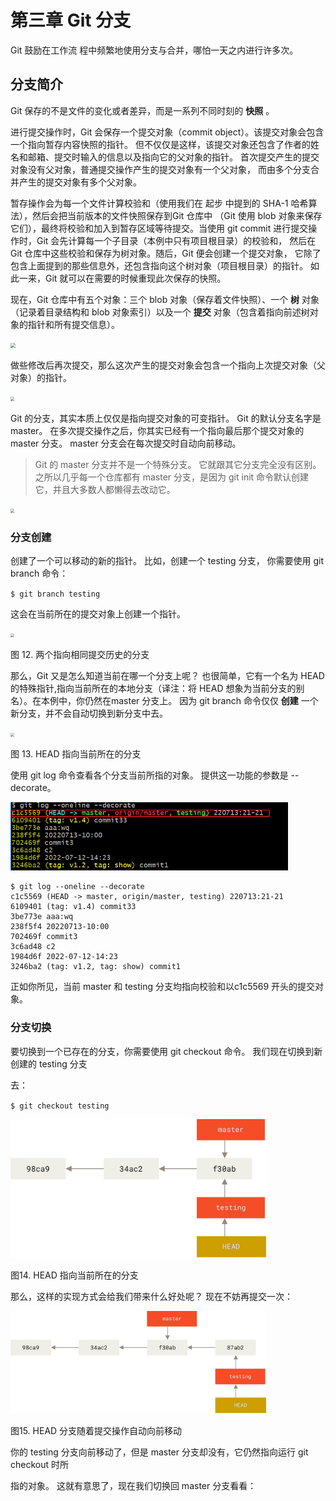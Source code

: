 # 第三章 **Git** **分支**

Git 鼓励在工作流 程中频繁地使用分支与合并，哪怕一天之内进行许多次。 

## **分支简介**

 Git 保存的不是文件的变化或者差异，而是一系列不同时刻的 **快照** 。

进行提交操作时，Git 会保存一个提交对象（commit object）。该提交对象会包含一个指向暂存内容快照的指针。 但不仅仅是这样，该提交对象还包含了作者的姓 名和邮箱、提交时输入的信息以及指向它的父对象的指针。 首次提交产生的提交对象没有父对象，普通提交操作产生的提交对象有一个父对象， 而由多个分支合并产生的提交对象有多个父对象。



 暂存操作会为每一个文件计算校验和（使用我们在 起步 中提到的 SHA-1 哈希算法），然后会把当前版本的文件快照保存到Git 仓库中 （Git 使用 blob 对象来保存它们），最终将校验和加入到暂存区域等待提交。当使用 git commit 进行提交操作时，Git 会先计算每一个子目录（本例中只有项目根目录）的校验和， 然后在 Git 仓库中这些校验和保存为树对象。随后，Git 便会创建一个提交对象， 它除了包含上面提到的那些信息外，还包含指向这个树对象（项目根目录）的指针。 如此一来，Git 就可以在需要的时候重现此次保存的快照。

现在，Git 仓库中有五个对象：三个 blob 对象（保存着文件快照）、一个 **树** 对象 （记录着目录结构和 blob 对象索引）以及一个 **提交** 对象（包含着指向前述树对象的指针和所有提交信息）。

<img src="D:\github_exercise\learn_progit\images\图片15.png" style="zoom:50%"/>

做些修改后再次提交，那么这次产生的提交对象会包含一个指向上次提交对象（父对象）的指针。

<img src="D:\github_exercise\learn_progit\images\图片16.png" style="zoom:40%"/>

Git 的分支，其实本质上仅仅是指向提交对象的可变指针。 Git 的默认分支名字是 master。 在多次提交操作之后，你其实已经有一个指向最后那个提交对象的 master 分支。 master 分支会在每次提交时自动向前移动。

>Git 的 master 分支并不是一个特殊分支。 它就跟其它分支完全没有区别。 之所以几乎每一个仓库都有 master 分支，是因为 git init 命令默认创建它，并且大多数人都懒得去改动它。

<img src="D:\github_exercise\learn_progit\images\图片17.png" style="zoom:40%"/>

### **分支创建**

创建了一个可以移动的新的指针。 比如，创建一个 testing 分支， 你需要使用 git branch 命令：

`$ git branch testing`

这会在当前所在的提交对象上创建一个指针。

<img src="D:\github_exercise\learn_progit\images\图片18.png" style="zoom:40%"/>

图 12. 两个指向相同提交历史的分支

那么，Git 又是怎么知道当前在哪一个分支上呢？ 也很简单，它有一个名为 HEAD 的特殊指针,指向当前所在的本地分支（译注：将 HEAD 想象为当前分支的别名）。在本例中，你仍然在master 分支上。 因为 git branch 命令仅仅 **创建** 一个新分支，并不会自动切换到新分支中去。

<img src="D:\github_exercise\learn_progit\images\图片19.png" style="zoom:40%"/>

图 13. HEAD 指向当前所在的分支

使用 git log 命令查看各个分支当前所指的对象。 提供这一功能的参数是 --decorate。

<img src="images/图片20.png" style="zoom:60%"/>

```
$ git log --oneline --decorate
c1c5569 (HEAD -> master, origin/master, testing) 220713:21-21
6109401 (tag: v1.4) commit33
3be773e aaa:wq
238f5f4 20220713-10:00
702469f commit3
3c6ad48 c2
1984d6f 2022-07-12-14:23
3246ba2 (tag: v1.2, tag: show) commit1
```

正如你所见，当前 master 和 testing 分支均指向校验和以c1c5569 开头的提交对象。

### **分支切换**

要切换到一个已存在的分支，你需要使用 git checkout 命令。 我们现在切换到新创建的 testing 分支 

去：

`$ git checkout testing`

<img src="images/图片21.png" style="zoom:40%"/>

图14. HEAD 指向当前所在的分支

那么，这样的实现方式会给我们带来什么好处呢？ 现在不妨再提交一次：

<img src="images/图片22.png" style="zoom:40%"/>

图15. HEAD 分支随着提交操作自动向前移动

你的 testing 分支向前移动了，但是 master 分支却没有，它仍然指向运行 git checkout 时所

指的对象。 这就有意思了，现在我们切换回 master 分支看看：